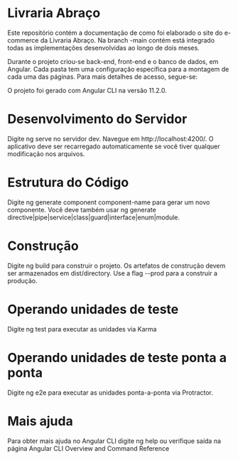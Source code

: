 # Livraria Abraço

Este repositório contém a documentação de como foi elaborado o site do e-commerce da Livraria Abraço. Na branch -main contém está integrado todas as implementações desenvolvidas ao longo de dois meses.

Durante o projeto criou-se back-end, front-end e o banco de dados, em Angular. Cada pasta tem uma configuração específica para a montagem de cada uma das páginas. Para mais detalhes de acesso, segue-se:

O projeto foi gerado com Angular CLI na versão 11.2.0.

# Desenvolvimento do Servidor

Digite ng serve no servidor dev. Navegue em  http://localhost:4200/. O aplicativo deve ser recarregado automaticamente se você tiver qualquer modificação nos arquivos.

# Estrutura do Código

Digite ng generate component component-name para gerar um novo componente. Você deve também usar ng generate directive|pipe|service|class|guard|interface|enum|module.

# Construção

Digite ng build para construir o projeto. Os artefatos de construção devem ser armazenados em dist/directory. Use a flag --prod para a construir a produção.

# Operando unidades de teste

Digite ng test para executar as unidades via Karma

# Operando unidades de teste ponta a ponta

Digite ng e2e para executar as unidades ponta-a-ponta via  Protractor.

# Mais ajuda

Para obter mais ajuda no Angular CLI digite ng help ou verifique saída na página Angular CLI Overview and Command Reference
